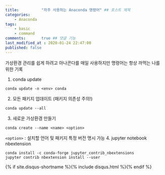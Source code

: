 ```yaml
---
title:          "자주 사용하는 Anaconda 명령어" ## 포스트 제목
categories:       
    - Anaconda
tags:           
    - basic
    - command
comments:       true ## 댓글 기능
last_modified_at : 2020-01-24 22:47:00
published: false
---
```


가상환경 관리를 쉽게 하려고 아나콘다를 매일 사용하지만 명령어는 항상 까먹는 나를 위한 기록

1. conda update
```
conda update -n <env> conda
```
2. 모든 패키지 업데이트 (패키지 의존성 주의!)
```
conda update --all
``` 
3. 새로운 가상환경 만들기
```
conda create --name <name> <option>
```
`<option>` : 설치할 언어 및 패키지 특정 버전 명시 가능
4. jupyter notebook nbextension
```
conda install -c conda-forge jupyter_contrib_nbextensions
jupyter contrib nbextension install --user
```

  {% if site.disqus-shortname %}{% include disqus.html %}{% endif %}
